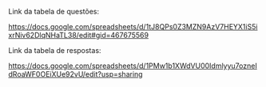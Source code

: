 Link da tabela de questões:

https://docs.google.com/spreadsheets/d/1tJ8QPs0Z3MZN9AzV7HEYX1iS5ixrNiv62DlqNHaTL38/edit#gid=467675569

Link da tabela de respostas:

https://docs.google.com/spreadsheets/d/1PMw1b1XWdVU00Idmlyyu7ozneIdRoaWF0OEiXUe92vU/edit?usp=sharing